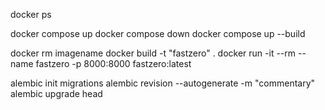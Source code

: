 
docker ps


docker compose up
docker compose down
docker compose up --build


docker rm imagename
docker build -t "fastzero" .
docker run -it --rm --name fastzero -p 8000:8000 fastzero:latest


alembic init migrations
alembic revision --autogenerate -m "commentary"
alembic upgrade head
